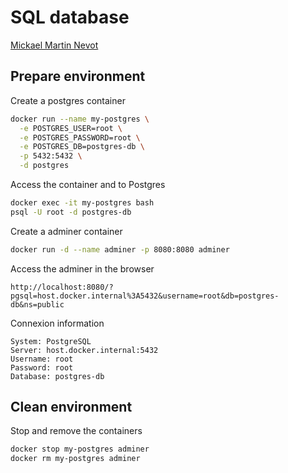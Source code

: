 # SQL database

[Mickael Martin Nevot](https://mickael-martin-nevot.com/institut-g4/sql/)

## Prepare environment

Create a postgres container

```bash
docker run --name my-postgres \
  -e POSTGRES_USER=root \
  -e POSTGRES_PASSWORD=root \
  -e POSTGRES_DB=postgres-db \
  -p 5432:5432 \
  -d postgres
```

Access the container and to Postgres

```bash
docker exec -it my-postgres bash
psql -U root -d postgres-db
```

Create a adminer container

```bash
docker run -d --name adminer -p 8080:8080 adminer
```

Access the adminer in the browser

```url
http://localhost:8080/?pgsql=host.docker.internal%3A5432&username=root&db=postgres-db&ns=public
```

Connexion information

```text
System: PostgreSQL
Server: host.docker.internal:5432
Username: root
Password: root
Database: postgres-db
```

## Clean environment

Stop and remove the containers

```bash
docker stop my-postgres adminer
docker rm my-postgres adminer
```